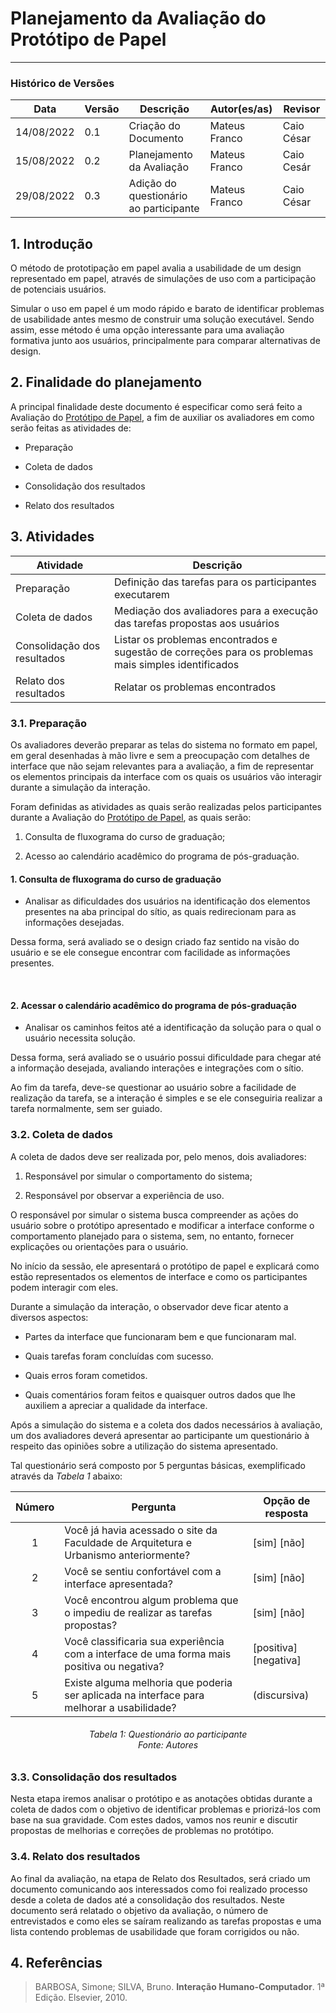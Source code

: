 # Planejamento da Avaliação do Protótipo de Papel
***

### Histórico de Versões

**Data** | **Versão** | **Descrição** | **Autor(es/as)** | **Revisor** |
--- | --- | --- | --- | --- |
14/08/2022 | 0.1 | Criação do Documento | Mateus Franco | Caio César
15/08/2022 | 0.2 | Planejamento da Avaliação | Mateus Franco | Caio Cesár
29/08/2022 | 0.3 | Adição do questionário ao participante | Mateus Franco | Caio César

## 1. Introdução

O método de prototipação em papel avalia a usabilidade de um design representado em papel, através de simulações de uso com a participação de potenciais usuários.

Simular o uso em papel é um modo rápido e barato de identificar problemas de usabilidade antes mesmo de construir uma solução executável. Sendo assim, esse método é uma opção interessante para uma avaliação formativa junto aos usuários, principalmente para comparar alternativas de design.

## 2. Finalidade do planejamento

A principal finalidade deste documento é especificar como será feito a Avaliação do [Protótipo de Papel](prototipo-de-papel.md), a fim de auxiliar os avaliadores em como serão feitas as atividades de: 

* Preparação

* Coleta de dados

* Consolidação dos resultados

* Relato dos resultados

## 3. Atividades

**Atividade** | **Descrição** |
--- | --- |
Preparação | Definição das tarefas para os participantes executarem
Coleta de dados | Mediação dos avaliadores para a execução das tarefas propostas aos usuários 
Consolidação dos resultados | Listar os problemas encontrados e sugestão de correções para os problemas mais simples identificados 
Relato dos resultados | Relatar os problemas encontrados


### 3.1. Preparação

Os avaliadores deverão preparar as telas do sistema no formato em papel, em geral desenhadas à mão livre e sem a preocupação com detalhes de interface que não sejam relevantes para a avaliação, a fim de representar os elementos principais da interface com os quais os usuários vão interagir durante a simulação da interação.

Foram definidas as atividades as quais serão realizadas pelos participantes durante a Avaliação do [Protótipo de Papel](prototipo-de-papel.md), as quais serão:

1. Consulta de fluxograma do curso de graduação;

2. Acesso ao calendário acadêmico do programa de pós-graduação.


#### 1. Consulta de fluxograma do curso de graduação

* Analisar as dificuldades dos usuários na identificação dos elementos presentes na aba principal do sítio, as quais redirecionam para as informações desejadas. 

Dessa forma, será avaliado se o design criado faz sentido na visão do usuário e se ele consegue encontrar com facilidade as informações presentes.

&nbsp;


#### 2. Acessar o calendário acadêmico do programa de pós-graduação

* Analisar os caminhos feitos até a identificação da solução para o qual o usuário necessita solução.

Dessa forma, será avaliado se o usuário possui dificuldade para chegar até a informação desejada, avaliando interações e integrações com o sítio. 

Ao fim da tarefa, deve-se questionar ao usuário sobre a facilidade de realização da tarefa, se a interação é simples e se ele conseguiria realizar a tarefa normalmente, sem ser guiado.


### 3.2. Coleta de dados

A coleta de dados deve ser realizada por, pelo menos, dois avaliadores:

1. Responsável por simular o comportamento do sistema;


2. Responsável por observar a experiência de uso. 


O responsável por simular o sistema busca compreender as ações do usuário sobre o protótipo apresentado e modificar a interface conforme o comportamento planejado para o sistema, sem, no entanto, fornecer explicações ou orientações para o usuário.

No início da sessão, ele apresentará o protótipo de papel e explicará como estão representados os elementos de
interface e como os participantes podem interagir com eles.

Durante a simulação da interação, o observador deve ficar atento a diversos aspectos:

* Partes da interface que funcionaram bem e que funcionaram mal.

* Quais tarefas foram concluídas com sucesso.

* Quais erros foram cometidos.

* Quais comentários foram feitos e quaisquer outros dados que lhe auxiliem a apreciar a qualidade da interface.

Após a simulação do sistema e a coleta dos dados necessários à avaliação, um dos avaliadores deverá apresentar ao participante um questionário à respeito das opiniões sobre a utilização do sistema apresentado.

Tal questionário será composto por 5 perguntas básicas, exemplificado através da _Tabela 1_ abaixo:

**Número** | **Pergunta** | **Opção de resposta** |
:---: | ---| --- | 
1  | Você já havia acessado o site da Faculdade de Arquitetura e Urbanismo anteriormente? | [sim] [não] 
2  | Você se sentiu confortável com a interface apresentada? | [sim] [não]
3  | Você encontrou algum problema que o impediu de realizar as tarefas propostas? | [sim] [não]
4  | Você classificaria sua experiência com a interface de uma forma mais positiva ou negativa? | [positiva] [negativa]
5  | Existe alguma melhoria que poderia ser aplicada na interface para melhorar a usabilidade? | (discursiva)

<h6 align = "center">Tabela 1: Questionário ao participante <br> Fonte: Autores  </h6>

### 3.3. Consolidação dos resultados

Nesta etapa iremos analisar o protótipo e as anotações obtidas durante a coleta de dados com o objetivo de identificar problemas e priorizá-los com base na sua gravidade. Com estes dados, vamos nos reunir e discutir propostas de melhorias e correções de problemas no protótipo.

### 3.4. Relato dos resultados

Ao final da avaliação, na etapa de Relato dos Resultados, será criado um documento comunicando aos interessados como foi realizado processo desde a coleta de dados até a consolidação dos resultados. Neste documento será relatado o objetivo da avaliação, o número de entrevistados e como eles se saíram realizando as tarefas propostas e uma lista contendo problemas de usabilidade que foram corrigidos ou não.


## 4. Referências

> BARBOSA, Simone; SILVA, Bruno. **Interação Humano-Computador**. 1ª Edição. Elsevier, 2010.